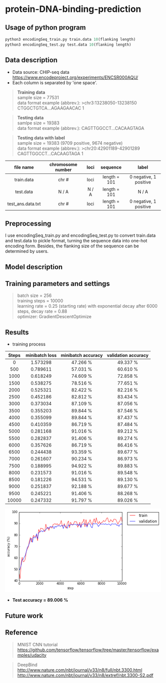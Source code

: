 protein-DNA-binding-prediction
===
## Usage of python program
```python
python3 encodingSeq_train.py train.data 10(flanking length)
python3 encodingSeq_test.py test.data 10(flanking length)
```

## Data description
* Data source: CHIP-seq data https://www.encodeproject.org/experiments/ENCSR000AQU/
* Each column is separated by 'one space'.

> **Training data**  <br/>
> sample size = 77531 <br/>
> data format example (abbrev.): >chr3:13238050-13238150 CTGGCTGTCA...AGAAGAACAC 1

> **Testing data** <br/>
> samlpe size = 19383 <br/>
> data format example (abbrev.): CAGTTGGCCT...CACAAGTAGA

> **Testing data with label** <br/>
> sample size = 19383 (9709 positive, 9674 negative) <br/>
> data format example (abbrev.): >chr20:42901189-42901289 CAGTTGGCCT...CACAAGTAGA 1

| file name | chromosome number | loci | sequence | label |
| :--: | :--: | :--: | :--: | :--: |
| train.data | chr # | loci | length = 101 | 0 negative, 1 positive |
| test.data | N / A| N / A | length = 101 | N / A |
| test_ans.data.txt | chr # | loci | length = 101 | 0 negative, 1 positive |

## Preprocessing
I use encodingSeq_train.py and encodingSeq_test.py to convert train.data and test.data to pickle format, turning the sequence data into one-hot encoding form. Besides, the flanking size of the sequence can be determined by users.

## Model description




## Training parameters and settings
> batch size = 256 <br/>
> training steps = 10000 <br/>
> learning rate = 0.25 (starting rate) with exponential decay after 6000 steps, decay rate = 0.88 <br/>
> optimizer: GradientDescentOptimize <br/>

## Results
* training process

| Steps | minibatch loss | minibatch accuracy | validation accuracy |
| :--: | :--: | :--: | :--: |
| 0 | 1.573298 | 47.266 %	| 49.337 % |
| 500	| 0.789611	| 57.031 % | 60.610 % |
| 1000 | 0.618249	| 74.609 %	| 72.858 % |
| 1500 | 0.538275	| 78.516 %	| 77.651 % |
| 2000 | 0.525321	| 82.422 % | 82.216 %	|
| 2500 | 0.452186	| 82.812 %	| 83.434 %	|
| 3000 | 0.373034	| 87.109 %	| 87.056 %	|
| 3500 | 0.355203	| 89.844 %	| 87.546 %	|
| 4000 | 0.355099	| 89.844 %	| 87.437 %	|
| 4500 | 0.410359	| 86.719 %	| 87.484 %	|
| 5000 | 0.281168	| 91.016 %	| 89.212 %	|
| 5500 | 0.282837	| 91.406 %	| 89.274 %	|
| 6000 | 0.357626	| 86.719 %	| 86.416 %	|
| 6500 | 0.244438 | 93.359 %	| 89.677 %	|
| 7000 | 0.261607 | 90.234 %	| 86.973 %	|
| 7500 | 0.188995	| 94.922 %	| 89.883 %	|
| 8000 | 0.231573	| 91.016 %	| 89.548 %	|
| 8500 | 0.181226	| 94.531 %	| 89.130 %	|
| 9000 | 0.251837	| 92.188 %	| 89.677 %	|
| 9500 | 0.245221	| 91.406 %	| 88.268 %	|
| 10000 | 0.247332	| 91.797 %	| 89.026 %	|


<img src="https://github.com/andrewkgs/protein-DNA-binding-prediction/blob/master/result.png"> <br/>
* **Test accuracy = 89.006 %**


## Future work


## Reference
> MNIST CNN tutorial <br/>
> https://github.com/tensorflow/tensorflow/tree/master/tensorflow/examples/udacity

> DeepBind <br/>
> http://www.nature.com/nbt/journal/v33/n8/full/nbt.3300.html <br/>
> http://www.nature.com/nbt/journal/v33/n8/extref/nbt.3300-S2.pdf
